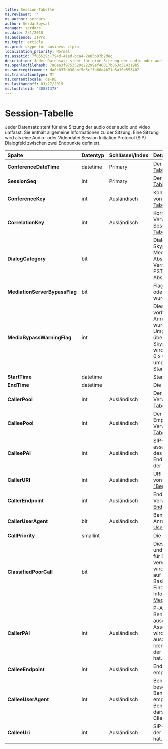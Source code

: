 ```yaml
---
title: Session-Tabelle
ms.reviewer: ''
ms.author: serdars
author: SerdarSoysal
manager: serdars
ms.date: 2/1/2018
ms.audience: ITPro
ms.topic: article
ms.prod: skype-for-business-itpro
localization_priority: Normal
ms.assetid: 7f05529c-794d-41ed-bca4-2e85b87b2dec
description: Jeder Datensatz steht für eine Sitzung der audio oder audio und video umfasst. Sie enthält allgemeine Informationen zu der Sitzung. Eine Sitzung wird als eine Audio- oder Videodatei Session Initiation Protocol (SIP) Dialogfeld zwischen zwei Endpunkte definiert.
ms.openlocfilehash: 7a0ea3f9753529c22299ef46017b863c314319b5
ms.sourcegitcommit: da8c037bb30abf5d5cf3b60d4b71e3a10e553402
ms.translationtype: MT
ms.contentlocale: de-DE
ms.lasthandoff: 03/27/2019
ms.locfileid: "30881378"
---
```

# <a name="session-table"></a>Session-Tabelle
 
Jeder Datensatz steht für eine Sitzung der audio oder audio und video umfasst. Sie enthält allgemeine Informationen zu der Sitzung. Eine Sitzung wird als eine Audio- oder Videodatei Session Initiation Protocol (SIP) Dialogfeld zwischen zwei Endpunkte definiert.
  
|**Spalte**|**Datentyp**|**Schlüssel/Index**|**Details**|
|:-----|:-----|:-----|:-----|
|**ConferenceDateTime** <br/> |datetime  <br/> |Primary  <br/> |Der [Dialog Table](dialog.md)referenziert.  <br/> |
|**SessionSeq** <br/> |int  <br/> |Primary  <br/> |Der [Dialog Table](dialog.md)referenziert.  <br/> |
|**ConferenceKey** <br/> |int  <br/> |Ausländisch  <br/> |Konferenz-Taste. Verweis von der [Konferenz-Tabelle](conference.md).  <br/> |
|**CorrelationKey** <br/> |int  <br/> |Ausländisch  <br/> |Korrelations-Taste. Verweis von der [SessionCorrelation-Tabelle](sessioncorrelation.md).  <br/> |
|**DialogCategory** <br/> |bit  <br/> | <br/> |Dialogfeld Kategorie. 0 ist Skype für Business Server Mediation Server Abschnitts. 1: Vermittlungsserver zum PSTN-Gateway-Abschnitt.  <br/> |
|**MediationServerBypassFlag** <br/> |bit  <br/> ||Flag gibt an, ob der Anruf oder nicht umgangen wurde.  <br/> |
|**MediaBypassWarningFlag** <br/> |int  <br/> ||Dieses Feld gibt, falls vorhanden, warum ein Anruf nicht umgangen wurde, auch wenn die Umgehung IDs übereinstimmen. Für Skype für Business Server wird nur ein Wert definiert.  <br/> 0 x 0001 – unbekannte umgehungs-ID für Standardnetzwerkadapter.  <br/> |
|**StartTime** <br/> |datetime  <br/> | <br/> |Startzeit des Anrufs.  <br/> |
|**EndTime** <br/> |datetime  <br/> | <br/> |Die Endzeit des Anrufs.  <br/> |
|**CallerPool** <br/> |int  <br/> |Ausländisch  <br/> |Der Pool des Anrufers. Verweis von der [Pool-Tabelle](pool.md).  <br/> |
|**CalleePool** <br/> |int  <br/> |Ausländisch  <br/> |Der Pool, der den Empfänger des Anrufs. Verweis von der [Pool-Tabelle](pool.md).  <br/> |
|**CalleePAI** <br/> |int  <br/> |Ausländisch  <br/> |SIP-URI in der SIP p-asserted-Identity (PAI) des empfangenden Endpunkts. Verweis von der [Tabelle "Benutzer"](user-0.md).  <br/> |
|**CallerURI** <br/> |int  <br/> |Ausländisch  <br/> |URI des Anrufers. Verweis von der [Tabelle "Benutzer"](user-0.md).  <br/> |
|**CallerEndpoint** <br/> |int  <br/> |Ausländisch  <br/> |Endpunkt des Anrufers. Verweis von der [Endpoint-Tabelle](endpoint.md).  <br/> |
|**CallerUserAgent** <br/> |bit  <br/> |Ausländisch  <br/> |Benutzer-Agent des Anrufers. Verweis von der [UserAgent-Tabelle](useragent.md).  <br/> |
|**CallPriority** <br/> |smallint  <br/> ||Die Priorität dieses Anrufs.  <br/> |
|**ClassifiedPoorCall** <br/> |bit  <br/> ||Diese Spalte ist veraltet und wird nicht in Skype für Business Server verwendet. Stattdessen wird diese Informationen auf einen Media-Zeile Basiswerte gemeldet. Finden Sie weitere Informationen der [MediaLine-Tabelle](medialine-0.md) . <br/> |
|**CallerPAI** <br/> |int  <br/> |Ausländisch  <br/> |P-Asserted-Identity des Benutzers, der den Anruf ausgeführt hat. P-Asserted-Identity (PAI) wird verwendet, um auszudrücken true Identität des Benutzers, der den Anruf ausgeführt hat.  <br/> |
|**CalleeEndpoint** <br/> |int  <br/> |Ausländisch  <br/> |Endpunkt, der den Anruf empfangen hat.  <br/> |
|**CalleeUserAgent** <br/> |int  <br/> |Ausländisch  <br/> |Benutzer-Agent beschäftigt durch den Benutzer, der den Anruf empfangen hat. Benutzer-Agents darstellen Endpunkt Clientgeräts.  <br/> |
|**CalleeUri** <br/> |int  <br/> |Ausländisch  <br/> |SIP-URI des Benutzers, der den Anruf empfangen hat.  <br/> |
   

